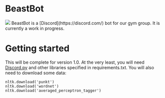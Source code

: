 # BeastBot
<img src="https://img.shields.io/badge/build-development-yellow" />
BeastBot is a [Discord](https://discord.com/) bot for our gym group. It is currently a work in progress.

# Getting started
This will be complete for version 1.0. At the very least, you will need [Discord.py](https://discordpy.readthedocs.io/en/stable/) and other libraries specified in requirements.txt. You will also need to download some data:

```
nltk.download('punkt')
nltk.download('wordnet')
nltk.download('averaged_perceptron_tagger')
```
